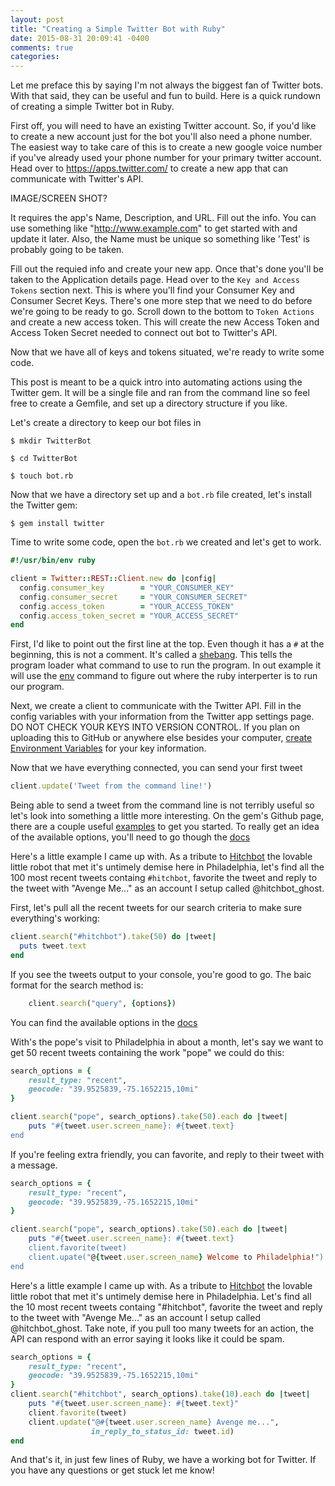 ```yaml
---
layout: post
title: "Creating a Simple Twitter Bot with Ruby"
date: 2015-08-31 20:09:41 -0400
comments: true
categories: 
---
```


Let me preface this by saying I'm not always the biggest fan of Twitter bots.  With that said, they can be useful and fun to build.  Here is a quick rundown of creating a simple Twitter bot in Ruby.



First off, you will need to have an existing Twitter account. So, if you'd like to create a new account just for the bot you'll also need a phone number.  The easiest way to take care of this is to create a new google voice number if you've already used your phone number for your primary twitter account.  Head over to https://apps.twitter.com/ to create a new app that can communicate with Twitter's API.

IMAGE/SCREEN SHOT?

It requires the app's Name, Description, and URL.  Fill out the info.  You can use something like "http://www.example.com" to get started with and update it later. Also, the Name must be unique so something like 'Test' is probably going to be taken.

Fill out the requied info and create your new app.  Once that's done you'll be taken to the Application details page.  Head over to the `Key and Access Tokens` section next.  This is where you'll find your Consumer Key and Consumer Secret Keys.  There's one more step that we need to do before we're going to be ready to go.  Scroll down to the bottom to `Token Actions` and create a new access token.  This will create the new Access Token and Access Token Secret needed to connect out bot to Twitter's API.

Now that we have all of keys and tokens situated, we're ready to write some code.

This post is meant to be a quick intro into automating actions using the Twitter gem.  It will be a single file and ran from the command line so feel free to create a Gemfile, and set up a directory structure if you like.

Let's create a directory to keep our bot files in

`$ mkdir TwitterBot`

`$ cd TwitterBot`

`$ touch bot.rb`

Now that we have a directory set up and a `bot.rb` file created, let's install the Twitter gem:

`$ gem install twitter`

Time to write some code, open the `bot.rb` we created and let's get to work.

```ruby
#!/usr/bin/env ruby

client = Twitter::REST::Client.new do |config|
  config.consumer_key        = "YOUR_CONSUMER_KEY"
  config.consumer_secret     = "YOUR_CONSUMER_SECRET"
  config.access_token        = "YOUR_ACCESS_TOKEN"
  config.access_token_secret = "YOUR_ACCESS_SECRET"
end
```

First, I'd like to point out the first line at the top.  Even though it has a `#` at the beginning, this is not a comment.  It's called a [shebang](https://en.wikipedia.org/wiki/Shebang_(Unix)).  This tells the program loader what command to use to run the program.  In out example it will use the [env](http://ss64.com/bash/env.html) command to figure out where the ruby interperter is to run our program.

Next, we create a client to communicate with the Twitter API.  Fill in the config variables with your information from the Twitter app settings page.  DO NOT CHECK YOUR KEYS INTO VERSION CONTROL.  If you plan on uploading this to GitHub or anywhere else besides your computer, [create Environment Variables](http://www.schrodinger.com/kb/1842) for your key information.

Now that we have everything connected, you can send your first tweet

```ruby
client.update('Tweet from the command line!')
```
Being able to send a tweet from the command line is not terribly useful so let's look into something a little more interesting.  On the gem's Github page, there are a couple useful [examples](https://github.com/sferik/twitter/tree/master/examples) to get you started.  To really get an idea of the available options, you'll need to go though the [docs](http://www.rubydoc.info/gems/twitter)

Here's a little example I came up with.  As a tribute to [Hitchbot](http://www.nbcnews.com/news/us-news/hitchhiking-robot-hitchbot-meets-demise-philadelphia-after-about-2-weeks-n402606) the lovable little robot that met it's untimely demise here in Philadelphia, let's find all the 100 most recent tweets containg `#hitchbot`, favorite the tweet and reply to the tweet with "Avenge Me..." as an account I setup called @hitchbot_ghost.

First, let's pull all the recent tweets for our search criteria to make sure everything's working:


```ruby
client.search("#hitchbot").take(50) do |tweet|
  puts tweet.text
end
```

If you see the tweets output to your console, you're good to go.  The baic format for the search method is: 

```ruby
	client.search("query", {options})
```

You can find the available options in the [docs](http://www.rubydoc.info/gems/twitter/Twitter/REST/Search)

With's the pope's visit to Philadelphia in about a month, let's say we want to get 50 recent tweets containing the work "pope" we could do this:

```ruby
search_options = {
	result_type: "recent",
	geocode: "39.9525839,-75.1652215,10mi"
}

client.search("pope", search_options).take(50).each do |tweet|
	puts "#{tweet.user.screen_name}: #{tweet.text}
end
```

If you're feeling extra friendly, you can favorite, and reply to their tweet with a message.

```ruby
search_options = {
	result_type: "recent",
	geocode: "39.9525839,-75.1652215,10mi"
}

client.search("pope", search_options).take(50).each do |tweet|
	puts "#{tweet.user.screen_name}: #{tweet.text}
	client.favorite(tweet)
	client.upate("@{tweet.user.screen_name} Welcome to Philadelphia!")
end
```

Here's a little example I came up with.  As a tribute to [Hitchbot](http://www.nbcnews.com/news/us-news/hitchhiking-robot-hitchbot-meets-demise-philadelphia-after-about-2-weeks-n402606) the lovable little robot that met it's untimely demise here in Philadelphia. Let's find all the 10 most recent tweets containg "#hitchbot", favorite the tweet and reply to the tweet with "Avenge Me..." as an account I setup called @hitchbot_ghost.  Take note, if you pull too many tweets for an action, the API can respond with an error saying it looks like it could be spam.

```ruby
search_options = {
	result_type: "recent",
	geocode: "39.9525839,-75.1652215,10mi"
}
client.search("#hitchbot", search_options).take(10).each do |tweet|
	puts "#{tweet.user.screen_name}: #{tweet.text}"
	client.favorite(tweet)
	client.update("@#{tweet.user.screen_name} Avenge me...", 
				  in_reply_to_status_id: tweet.id)
end
```
And that's it, in just few lines of Ruby, we have a working bot for Twitter.  If you have any questions or get stuck let me know!





